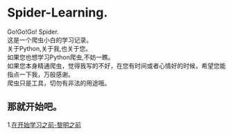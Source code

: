 # Spider-Learning.
Go!Go!Go! Spider.  
这是一个爬虫小白的学习记录。  
关于Python,关于我,也关于您。  
如果您也想学习Python爬虫,不妨一瞧。  
如果您本身精通爬虫，觉得我写的不好，在您有时间或者心情好的时候，希望您能指点一下我，万般感谢。  
爬虫只是工具，切勿有非法的用途哦。

## 那就开始吧。  
1.[在开始学习之前-黎明之前](https://github.com/aBin0214/Spider-Learning./blob/master/%E5%9C%A8%E5%BC%80%E5%A7%8B%E5%AD%A6%E4%B9%A0%E4%B9%8B%E5%89%8D-%E9%BB%8E%E6%98%8E%E4%B9%8B%E5%89%8D.md)
